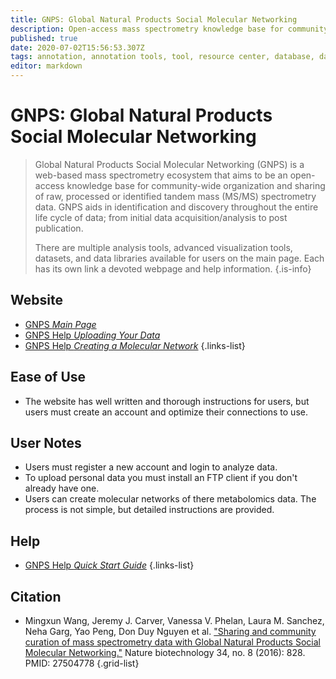 ```yaml
---
title: GNPS: Global Natural Products Social Molecular Networking
description: Open-access mass spectrometry knowledge base for community-wide organization and sharing of raw, processed, or annotated fragmentation mass spectrometry data (MS/MS).
published: true
date: 2020-07-02T15:56:53.307Z
tags: annotation, annotation tools, tool, resource center, database, data visualization, interaction, networks, metabolomics
editor: markdown
---
```


# GNPS: Global Natural Products Social Molecular Networking

> Global Natural Products Social Molecular Networking (GNPS) is a web-based mass spectrometry ecosystem that aims to be an open-access knowledge base for community-wide organization and sharing of raw, processed or identified tandem mass (MS/MS) spectrometry data. GNPS aids in identification and discovery throughout the entire life cycle of data; from initial data acquisition/analysis to post publication.
>
> There are multiple analysis tools, advanced visualization tools, datasets, and data libraries available for users on the main page.  Each has its own link a devoted webpage and help information. 
{.is-info}

## Website

- [GNPS *Main Page*](https://gnps.ucsd.edu/ProteoSAFe/static/gnps-splash.jsp)
- [GNPS Help *Uploading Your Data*](https://ccms-ucsd.github.io/GNPSDocumentation/fileupload/)
- [GNPS Help *Creating a Molecular Network*](https://ccms-ucsd.github.io/GNPSDocumentation/networking/)
{.links-list}

## Ease of Use

- The website has well written and thorough instructions for users, but users must create an account and optimize their connections to use. 

## User Notes

- Users must register a new account and login to analyze data. 
- To upload personal data you must install an FTP client if you don't already have one. 
- Users can create molecular networks of there metabolomics data.  The process is not simple, but detailed instructions are provided.

## Help

- [GNPS Help *Quick Start Guide*](https://ccms-ucsd.github.io/GNPSDocumentation/quickstart/)
{.links-list}

## Citation

- Mingxun Wang, Jeremy J. Carver, Vanessa V. Phelan, Laura M. Sanchez, Neha Garg, Yao Peng, Don Duy Nguyen et al. ["Sharing and community curation of mass spectrometry data with Global Natural Products Social Molecular Networking."](https://www.nature.com/articles/nbt.3597) Nature biotechnology 34, no. 8 (2016): 828. PMID: 27504778
{.grid-list}